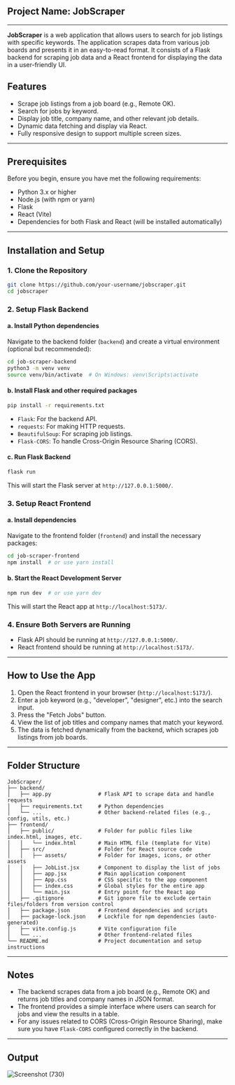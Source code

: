 ## Project Name: **JobScraper**

---

**JobScraper** is a web application that allows users to search for job listings with specific keywords. The application scrapes data from various job boards and presents it in an easy-to-read format. It consists of a Flask backend for scraping job data and a React frontend for displaying the data in a user-friendly UI.

## Features
- Scrape job listings from a job board (e.g., Remote OK).
- Search for jobs by keyword.
- Display job title, company name, and other relevant job details.
- Dynamic data fetching and display via React.
- Fully responsive design to support multiple screen sizes.

---

## Prerequisites

Before you begin, ensure you have met the following requirements:

- Python 3.x or higher
- Node.js (with npm or yarn)
- Flask
- React (Vite)
- Dependencies for both Flask and React (will be installed automatically)

---

## Installation and Setup

### 1. Clone the Repository

```bash
git clone https://github.com/your-username/jobscraper.git
cd jobscraper
```

### 2. Setup Flask Backend

#### a. Install Python dependencies

Navigate to the backend folder (`backend`) and create a virtual environment (optional but recommended):

```bash
cd job-scraper-backend
python3 -m venv venv
source venv/bin/activate  # On Windows: venv\Scripts\activate
```

#### b. Install Flask and other required packages

```bash
pip install -r requirements.txt
```

- `Flask`: For the backend API.
- `requests`: For making HTTP requests.
- `BeautifulSoup`: For scraping job listings.
- `Flask-CORS`: To handle Cross-Origin Resource Sharing (CORS).

#### c. Run Flask Backend

```bash
flask run
```

This will start the Flask server at `http://127.0.0.1:5000/`.

### 3. Setup React Frontend

#### a. Install dependencies

Navigate to the frontend folder (`frontend`) and install the necessary packages:

```bash
cd job-scraper-frontend
npm install  # or use yarn install
```

#### b. Start the React Development Server

```bash
npm run dev  # or use yarn dev
```

This will start the React app at `http://localhost:5173/`.

### 4. Ensure Both Servers are Running

- Flask API should be running at `http://127.0.0.1:5000/`.
- React frontend should be running at `http://localhost:5173/`.

---

## How to Use the App

1. Open the React frontend in your browser (`http://localhost:5173/`).
2. Enter a job keyword (e.g., "developer", "designer", etc.) into the search input.
3. Press the "Fetch Jobs" button.
4. View the list of job titles and company names that match your keyword.
5. The data is fetched dynamically from the backend, which scrapes job listings from job boards.

---

## Folder Structure

```plaintext
JobScraper/
├── backend/
│   ├── app.py               # Flask API to scrape data and handle requests
│   ├── requirements.txt     # Python dependencies
│   └── ...                  # Other backend-related files (e.g., config, utils, etc.)
├── frontend/
│   ├── public/              # Folder for public files like index.html, images, etc.
│   │   └── index.html       # Main HTML file (template for Vite)
│   ├── src/                 # Folder for React source code
│   │   ├── assets/          # Folder for images, icons, or other assets
│   │   ├── JobList.jsx      # Component to display the list of jobs
│   │   ├── app.jsx          # Main application component
│   │   ├── App.css          # CSS specific to the app component
│   │   ├── index.css        # Global styles for the entire app
│   │   └── main.jsx         # Entry point for the React app
│   ├── .gitignore           # Git ignore file to exclude certain files/folders from version control
│   ├── package.json         # Frontend dependencies and scripts
│   ├── package-lock.json    # Lockfile for npm dependencies (auto-generated)
│   ├── vite.config.js       # Vite configuration file
│   └── ...                  # Other frontend-related files
└── README.md                # Project documentation and setup instructions

```
---
## Notes

- The backend scrapes data from a job board (e.g., Remote OK) and returns job titles and company names in JSON format.
- The frontend provides a simple interface where users can search for jobs and view the results in a table.
- For any issues related to CORS (Cross-Origin Resource Sharing), make sure you have `Flask-CORS` configured correctly in the backend.

---
## Output

![Screenshot (730)](https://github.com/user-attachments/assets/d92457f8-3f3a-4c8f-9f2f-2f3f5b7f803e)

